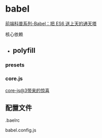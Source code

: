 # babel

[前端科普系列-Babel：把 ES6 送上天的通天塔](https://zhuanlan.zhihu.com/p/129089156)

核心依赖

- ## polyfill

### presets

### core.js

[core-js@3带来的惊喜](https://www.cnblogs.com/sefaultment/p/11631314.html)

## 配置文件

.baelrc

babel.config.js

